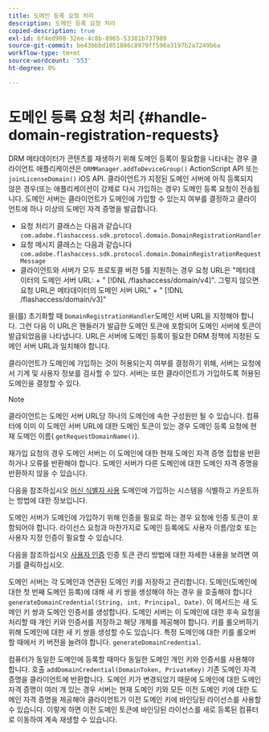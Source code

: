 ```yaml
---
title: 도메인 등록 요청 처리
description: 도메인 등록 요청 처리
copied-description: true
exl-id: 6f4ed908-32ee-4c8b-8965-53381b737989
source-git-commit: be43bbbd1051886c8979ff590a3197b2a7249b6a
workflow-type: tm+mt
source-wordcount: '553'
ht-degree: 0%

---
```


# 도메인 등록 요청 처리 {#handle-domain-registration-requests}

DRM 메타데이터가 콘텐츠를 재생하기 위해 도메인 등록이 필요함을 나타내는 경우 클라이언트 애플리케이션은 `DRMManager.addToDeviceGroup()` ActionScript API 또는 `joinLicenseDomain()` iOS API. 클라이언트가 지정된 도메인 서버에 아직 등록되지 않은 경우(또는 애플리케이션이 강제로 다시 가입하는 경우) 도메인 등록 요청이 전송됩니다. 도메인 서버는 클라이언트가 도메인에 가입할 수 있는지 여부를 결정하고 클라이언트에 하나 이상의 도메인 자격 증명을 발급합니다.

* 요청 처리기 클래스는 다음과 같습니다 `com.adobe.flashaccess.sdk.protocol.domain.DomainRegistrationHandler`
* 요청 메시지 클래스는 다음과 같습니다 `com.adobe.flashaccess.sdk.protocol.domain.DomainRegistrationRequestMessage`
* 클라이언트와 서버가 모두 프로토콜 버전 5를 지원하는 경우 요청 URL은 &quot;메타데이터의 도메인 서버 URL: + &quot; [!DNL /flashaccess/domain/v4]&quot;. 그렇지 않으면 요청 URL은 메타데이터의 도메인 서버 URL&quot; + &quot; [!DNL /flashaccess/domain/v3]&quot;

을(를) 초기화할 때 `DomainRegistrationHandler`도메인 서버 URL을 지정해야 합니다. 그런 다음 이 URL은 핸들러가 발급한 도메인 토큰에 포함되어 도메인 서버에 토큰이 발급되었음을 나타냅니다. URL은 서버에 도메인 등록이 필요한 DRM 정책에 지정된 도메인 서버 URL과 일치해야 합니다.

클라이언트가 도메인에 가입하는 것이 허용되는지 여부를 결정하기 위해, 서버는 요청에서 기계 및 사용자 정보를 검사할 수 있다. 서버는 또한 클라이언트가 가입하도록 허용된 도메인을 결정할 수 있다.

>[!NOTE]
>
>클라이언트는 도메인 서버 URL당 하나의 도메인에 속한 구성원만 될 수 있습니다. 컴퓨터에 이미 이 도메인 서버 URL에 대한 도메인 토큰이 있는 경우 도메인 등록 요청에 현재 도메인 이름( `getRequestDomainName()`).

재가입 요청의 경우 도메인 서버는 이 도메인에 대한 현재 도메인 자격 증명 집합을 반환하거나 오류를 반환해야 합니다. 도메인 서버가 다른 도메인에 대한 도메인 자격 증명을 반환하지 않을 수 있습니다.

다음을 참조하십시오 [머신 식별자 사용](../../protecting-content/implementing-the-license-server/processing-drm-requests.md#use-machine-identifiers) 도메인에 가입하는 시스템을 식별하고 카운트하는 방법에 대한 정보입니다.

도메인 서버가 도메인에 가입하기 위해 인증을 필요로 하는 경우 요청에 인증 토큰이 포함되어야 합니다. 라이선스 요청과 마찬가지로 도메인 등록에도 사용자 이름/암호 또는 사용자 지정 인증이 필요할 수 있습니다.

다음을 참조하십시오 [사용자 인증](../../protecting-content/implementing-the-license-server/processing-drm-requests.md#user-authentication) 인증 토큰 관리 방법에 대한 자세한 내용을 보려면 여기를 클릭하십시오.

도메인 서버는 각 도메인과 연관된 도메인 키를 저장하고 관리합니다. 도메인(도메인에 대한 첫 번째 도메인 등록)에 대해 새 키 쌍을 생성해야 하는 경우 을 호출해야 합니다 `generateDomainCredential(String, int, Principal, Date)`. 이 메서드는 새 도메인 키 쌍과 도메인 인증서를 생성합니다. 도메인 서버는 이 도메인에 대한 후속 요청을 처리할 때 개인 키와 인증서를 저장하고 해당 개체를 제공해야 합니다. 키를 롤오버하기 위해 도메인에 대한 새 키 쌍을 생성할 수도 있습니다. 특정 도메인에 대한 키를 롤오버할 때에서 키 버전을 늘려야 합니다. `generateDomainCredential`.

컴퓨터가 동일한 도메인에 등록할 때마다 동일한 도메인 개인 키와 인증서를 사용해야 합니다. 호출 `addDomainCredential(DomainToken, PrivateKey)` 기존 도메인 자격 증명을 클라이언트에 반환합니다. 도메인 키가 변경되었기 때문에 도메인에 대한 도메인 자격 증명이 여러 개 있는 경우 서버는 현재 도메인 키와 모든 이전 도메인 키에 대한 도메인 자격 증명을 제공해야 클라이언트가 이전 도메인 키에 바인딩된 라이선스를 사용할 수 있습니다. 이렇게 하면 이전 도메인 토큰에 바인딩된 라이선스를 새로 등록된 컴퓨터로 이동하여 계속 재생할 수 있습니다.
